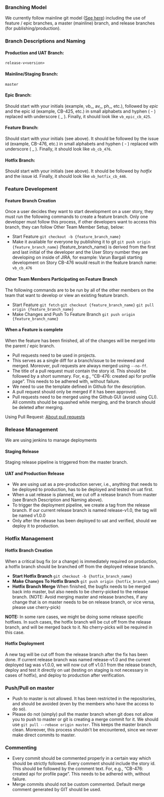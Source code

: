 ### Branching Model
We currently follow mainline git model ([See here](https://gitversion.readthedocs.io/en/latest/input/docs/reference/versioning-modes/mainline-development/)) including the use of feature / epic branches, a master (mainline) branch, and release branches (for publishing/production).

### Branch Descriptions and Naming

#### Production and UAT Branch: 
`release-v<version>`

#### Mainline/Staging Branch: 
`master`

#### Epic Branch: 
Should start with your initials (example, vb_, av_, ph_, etc.), followed by _epic_ and the epic id (example, CB-425, etc.) in small alphabets and hyphen ( - ) replaced with underscore ( _ ). Finally, it should look like `vb_epic_cb_425`.

#### Feature Branch: 
Should start with your initials (see above). It should be followed by the issue id (example, CB-476, etc.) in small alphabets and hyphen ( - ) replaced with underscore ( _ ). Finally, it should look like `vb_cb_476`.

#### Hotfix Branch:
Should start with your initials (see above). It should be followed by _hotfix_ and the issue id. Finally, it should look like `vb_hotfix_cb_446`.

### Feature Development

#### Feature Branch Creation
Once a user decides they want to start development on a user story, they must run the following commands to create a feature branch. Only one developer must follow this process, if other developers want to access this branch, they can follow Other Team Member Setup, below:
- Start Feature
`git checkout -b {feature_branch_name}`
- Make it available for everyone by publishing it to git
`git push origin {feature_branch_name}`
{feature_branch_name} is derived from the first and last initial of the developer and the User Story number they are developing on inside of JIRA, for example:
Varun Bargali starting development on Story CB-476 would result in the feature branch name: `vb_cb_476`

#### Other Team Members Participating on Feature Branch
The following commands are to be run by all of the other members on the team that want to develop or view an existing feature branch.
- Start Feature
`git fetch`
`git checkout {feature_branch_name}`
`git pull origin {feature_branch_name}`
- Make Changes and Push To Feature Branch
`git push origin {feature_branch_name}`

#### When a Feature is complete
When the feature has been finished, all of the changes will be merged into the parent / epic branch.
- Pull requests need to be used in projects.
- This serves as a single diff for a branch/issue to be reviewed and merged.
Moreover, pull requests are always merged using `--no-ff`.
- The title of a pull request must contain the story id. This should be followed by a short summary. For, e.g., “CB-476: created api for profile page”. This needs to be adhered with, without failure.
- We need to use the template defined in Github for the description.
- A pull request should only be merged if it has been approved.
- Pull requests need to be merged using the Github GUI (avoid using CLI). All commits should be squashed while merging, and the branch should be deleted after merging.

Using Pull Request: [About pull requests](https://docs.github.com/en/github/collaborating-with-issues-and-pull-requests/about-pull-requests)

### Release Management
We are using jenkins to manage deployments

#### Staging Release
Staging release pipeline is triggered from the master branch.

#### UAT and Production Release
- We are using uat as a pre-production server, i.e., anything that needs to be deployed to production, has to be deployed and tested on uat first.
- When a uat release is planned, we cut off a release branch from master (see Branch Description and Naming above).
- To trigger the deployment pipeline, we create a tag from the release branch. If our current release branch is named release-v1.0, the tag will be named v1.0.0
- Only after the release has been deployed to uat and verified, should we deploy it to production.

### Hotfix Management

#### Hotfix Branch Creation
When a critical bug fix (or a change) is immediately required on production, a hotfix branch should be branched off from the deployed release branch.

- **Start Hotfix Branch**
`git checkout -b {hotfix_branch_name}`
- **Make Changes To Hotfix Branch**
`git push origin {hotfix_branch_name}`
- **Hotfix Branch Merge**
When finished, the bugfix needs to be merged back into master, but also needs to be cherry-picked to the release branch. (NOTE: Avoid merging master and release branches, if any change that is on master needs to be on release branch, or vice versa, please use cherry-pick)

**NOTE:** In some rare cases, we might be doing some release specific hotfixes. In such cases, the hotfix branch will be cut off from the release branch, and will be merged back to it. No cherry-picks will be required in this case.

#### Hotfix Deployment
A new tag will be cut off from the release branch after the fix has been done. If current release branch was named release-v1.0 and the current deployed tag was v1.0.0, we will now cut off v1.0.1 from the release branch, deploy and test it directly on uat (testing on staging is not necessary in cases of hotfix), and deploy to production after verification.

### Push/Pull on master
- Push to master is not allowed. It has been restricted in the repositories, and should be avoided (even by the members who have the access to do so).
- Please do not (simply) pull the master branch when git does not allow you to push to master or git is creating a merge commit for it. We should use `git pull --rebase origin master`. This keeps the master branch clean. Moreover, this process shouldn’t be encountered, since we never make direct commits to master.

### Commenting
- Every commit should be commented properly in a certain way which should be strictly followed.
Every comment should include the story id. This should be followed by the comment text. For, e.g., “CB-476: created api for profile page”. This needs to be adhered with, without failure.
- Merge commits should not be custom commented. Default merge comment generated by GIT should be used.

